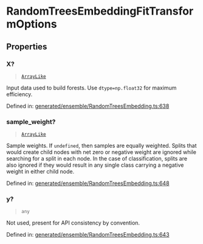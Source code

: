 # RandomTreesEmbeddingFitTransformOptions

## Properties

### X?

> [`ArrayLike`](../types/ArrayLike.md)

Input data used to build forests. Use `dtype=np.float32` for maximum efficiency.

Defined in:  [generated/ensemble/RandomTreesEmbedding.ts:638](https://github.com/transitive-bullshit/scikit-learn-ts/blob/92ab806/packages/sklearn/src/generated/ensemble/RandomTreesEmbedding.ts#L638)

### sample\_weight?

> [`ArrayLike`](../types/ArrayLike.md)

Sample weights. If `undefined`, then samples are equally weighted. Splits that would create child nodes with net zero or negative weight are ignored while searching for a split in each node. In the case of classification, splits are also ignored if they would result in any single class carrying a negative weight in either child node.

Defined in:  [generated/ensemble/RandomTreesEmbedding.ts:648](https://github.com/transitive-bullshit/scikit-learn-ts/blob/92ab806/packages/sklearn/src/generated/ensemble/RandomTreesEmbedding.ts#L648)

### y?

> `any`

Not used, present for API consistency by convention.

Defined in:  [generated/ensemble/RandomTreesEmbedding.ts:643](https://github.com/transitive-bullshit/scikit-learn-ts/blob/92ab806/packages/sklearn/src/generated/ensemble/RandomTreesEmbedding.ts#L643)
